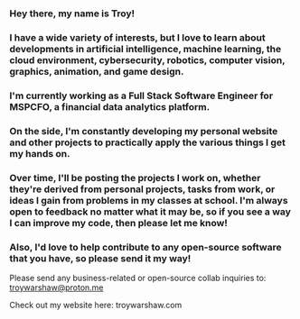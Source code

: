 ### Hey there, my name is Troy! 
### I have a wide variety of interests, but I love to learn about developments in artificial intelligence, machine learning, the cloud environment, cybersecurity, robotics, computer vision, graphics, animation, and game design.
### I'm currently working as a Full Stack Software Engineer for MSPCFO, a financial data analytics platform.
### On the side, I'm constantly developing my personal website and other projects to practically apply the various things I get my hands on.
### Over time, I'll be posting the projects I work on, whether they're derived from personal projects, tasks from work, or ideas I gain from problems in my classes at school. I'm always open to feedback no matter what it may be, so if you see a way I can improve my code, then please let me know! 
### Also, I'd love to help contribute to any open-source software that you have, so please send it my way!

Please send any business-related or open-source collab inquiries to: troywarshaw@proton.me

Check out my website here: troywarshaw.com

<!--
**troy-c137/troy-c137** is a ✨ _special_ ✨ repository because its `README.md` (this file) appears on your GitHub profile.

Here are some ideas to get you started:

- 🔭 I’m currently working on ...
- 🌱 I’m currently learning ...
- 👯 I’m looking to collaborate on ...
- 🤔 I’m looking for help with ...
- 💬 Ask me about ...
- 📫 How to reach me: ...
- ⚡ Fun fact: ...
-->
